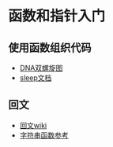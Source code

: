 # 函数和指针入门


## 使用函数组织代码

- [DNA双螺旋图](http://img.lanimg.com/tuku/yulantu/130915/328477-13091520411957.jpg)
- [sleep文档](http://pubs.opengroup.org/onlinepubs/007904875/functions/sleep.html)


## 回文

- [回文wiki](https://zh.wikipedia.org/wiki/%E5%9B%9E%E6%96%87)
- [字符串函数参考](https://zh.cppreference.com/w/c/string/byte)


